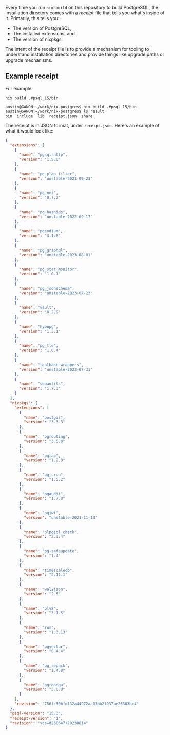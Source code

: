 Every time you run `nix build` on this repository to build PostgreSQL, the
installation directory comes with a _receipt_ file that tells you what's inside
of it. Primarily, this tells you:

- The version of PostgreSQL,
- The installed extensions, and
- The version of nixpkgs.

The intent of the receipt file is to provide a mechanism for tooling to
understand installation directories and provide things like upgrade paths or
upgrade mechanisms.

## Example receipt

For example:

```
nix build .#psql_15/bin
```

```
austin@GANON:~/work/nix-postgres$ nix build .#psql_15/bin
austin@GANON:~/work/nix-postgres$ ls result
bin  include  lib  receipt.json  share
```

The receipt is in JSON format, under `receipt.json`. Here's an example of what
it would look like:

```json
{
  "extensions": [
    {
      "name": "pgsql-http",
      "version": "1.5.0"
    },
    {
      "name": "pg_plan_filter",
      "version": "unstable-2021-09-23"
    },
    {
      "name": "pg_net",
      "version": "0.7.2"
    },
    {
      "name": "pg_hashids",
      "version": "unstable-2022-09-17"
    },
    {
      "name": "pgsodium",
      "version": "3.1.8"
    },
    {
      "name": "pg_graphql",
      "version": "unstable-2023-08-01"
    },
    {
      "name": "pg_stat_monitor",
      "version": "1.0.1"
    },
    {
      "name": "pg_jsonschema",
      "version": "unstable-2023-07-23"
    },
    {
      "name": "vault",
      "version": "0.2.9"
    },
    {
      "name": "hypopg",
      "version": "1.3.1"
    },
    {
      "name": "pg_tle",
      "version": "1.0.4"
    },
    {
      "name": "tealbase-wrappers",
      "version": "unstable-2023-07-31"
    },
    {
      "name": "supautils",
      "version": "1.7.3"
    }
  ],
  "nixpkgs": {
    "extensions": [
      {
        "name": "postgis",
        "version": "3.3.3"
      },
      {
        "name": "pgrouting",
        "version": "3.5.0"
      },
      {
        "name": "pgtap",
        "version": "1.2.0"
      },
      {
        "name": "pg_cron",
        "version": "1.5.2"
      },
      {
        "name": "pgaudit",
        "version": "1.7.0"
      },
      {
        "name": "pgjwt",
        "version": "unstable-2021-11-13"
      },
      {
        "name": "plpgsql_check",
        "version": "2.3.4"
      },
      {
        "name": "pg-safeupdate",
        "version": "1.4"
      },
      {
        "name": "timescaledb",
        "version": "2.11.1"
      },
      {
        "name": "wal2json",
        "version": "2.5"
      },
      {
        "name": "plv8",
        "version": "3.1.5"
      },
      {
        "name": "rum",
        "version": "1.3.13"
      },
      {
        "name": "pgvector",
        "version": "0.4.4"
      },
      {
        "name": "pg_repack",
        "version": "1.4.8"
      },
      {
        "name": "pgroonga",
        "version": "3.0.8"
      }
    ],
    "revision": "750fc50bfd132a44972aa15bb21937ae26303bc4"
  },
  "psql-version": "15.3",
  "receipt-version": "1",
  "revision": "vcs=d250647+20230814"
}
```
